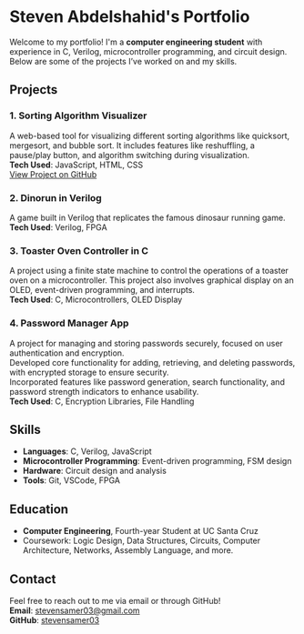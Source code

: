 # Steven Abdelshahid's Portfolio

Welcome to my portfolio! I'm a **computer engineering student** with experience in C, Verilog, microcontroller programming, and circuit design. Below are some of the projects I’ve worked on and my skills.

## Projects

### 1. Sorting Algorithm Visualizer
A web-based tool for visualizing different sorting algorithms like quicksort, mergesort, and bubble sort. It includes features like reshuffling, a pause/play button, and algorithm switching during visualization.  
**Tech Used**: JavaScript, HTML, CSS  
[View Project on GitHub](https://github.com/StevenAbdelshahid/Sorting-Visualizer)

### 2. Dinorun in Verilog
A game built in Verilog that replicates the famous dinosaur running game.  
**Tech Used**: Verilog, FPGA

### 3. Toaster Oven Controller in C
A project using a finite state machine to control the operations of a toaster oven on a microcontroller. This project also involves graphical display on an OLED, event-driven programming, and interrupts.  
**Tech Used**: C, Microcontrollers, OLED Display

### 4. Password Manager App
A project for managing and storing passwords securely, focused on user authentication and encryption.  
Developed core functionality for adding, retrieving, and deleting passwords, with encrypted storage to ensure security.  
Incorporated features like password generation, search functionality, and password strength indicators to enhance usability.  
**Tech Used**: C, Encryption Libraries, File Handling


## Skills
- **Languages**: C, Verilog, JavaScript
- **Microcontroller Programming**: Event-driven programming, FSM design
- **Hardware**: Circuit design and analysis
- **Tools**: Git, VSCode, FPGA

## Education
- **Computer Engineering**, Fourth-year Student at UC Santa Cruz  
- Coursework: Logic Design, Data Structures, Circuits, Computer Architecture, Networks, Assembly Language, and more.

## Contact
Feel free to reach out to me via email or through GitHub!  
**Email**: stevensamer03@gmail.com  
**GitHub**: [stevensamer03](https://github.com/stevensamer03)
